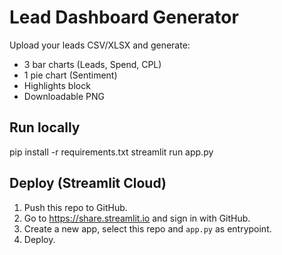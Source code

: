 # Lead Dashboard Generator

Upload your leads CSV/XLSX and generate:
- 3 bar charts (Leads, Spend, CPL)
- 1 pie chart (Sentiment)
- Highlights block
- Downloadable PNG

## Run locally
pip install -r requirements.txt
streamlit run app.py

## Deploy (Streamlit Cloud)
1. Push this repo to GitHub.
2. Go to https://share.streamlit.io and sign in with GitHub.
3. Create a new app, select this repo and `app.py` as entrypoint.
4. Deploy.
